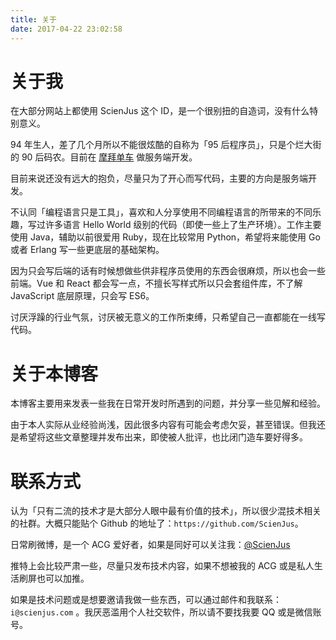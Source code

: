```yaml
---
title: 关于
date: 2017-04-22 23:02:58
---
```


# 关于我

在大部分网站上都使用 ScienJus 这个 ID，是一个很别扭的自造词，没有什么特别意义。

94 年生人，差了几个月所以不能很炫酷的自称为「95 后程序员」，只是个烂大街的 90 后码农。目前在 [摩拜单车][2] 做服务端开发。

目前来说还没有远大的抱负，尽量只为了开心而写代码，主要的方向是服务端开发。

不认同「编程语言只是工具」，喜欢和人分享使用不同编程语言的所带来的不同乐趣，写过许多语言 Hello World 级别的代码（即使一些上了生产环境）。工作主要使用 Java，辅助以前很爱用 Ruby，现在比较常用 Python，希望将来能使用 Go 或者 Erlang 写一些更底层的基础架构。

因为只会写后端的话有时候想做些供非程序员使用的东西会很麻烦，所以也会一些前端。Vue 和 React 都会写一点，不擅长写样式所以只会套组件库，不了解 JavaScript 底层原理，只会写 ES6。

讨厌浮躁的行业气氛，讨厌被无意义的工作所束缚，只希望自己一直都能在一线写代码。

# 关于本博客

本博客主要用来发表一些我在日常开发时所遇到的问题，并分享一些见解和经验。

由于本人实际从业经验尚浅，因此很多内容有可能会考虑欠妥，甚至错误。但我还是希望将这些文章整理并发布出来，即使被人批评，也比闭门造车要好得多。

# 联系方式

认为「只有二流的技术才是大部分人眼中最有价值的技术」，所以很少混技术相关的社群。大概只能贴个 Github 的地址了：`https://github.com/ScienJus`。

日常刷微博，是一个 ACG 爱好者，如果是同好可以关注我：[@ScienJus][1]

推特上会比较严肃一些，尽量只发布技术内容，如果不想被我的 ACG 或是私人生活刷屏也可以加推。 

如果是技术问题或是想要邀请我做一些东西，可以通过邮件和我联系：`i@scienjus.com` 。我厌恶滥用个人社交软件，所以请不要找我要 QQ 或是微信账号。

[1]: http://weibo.com/ScienJus
[2]: https://mobike.com

